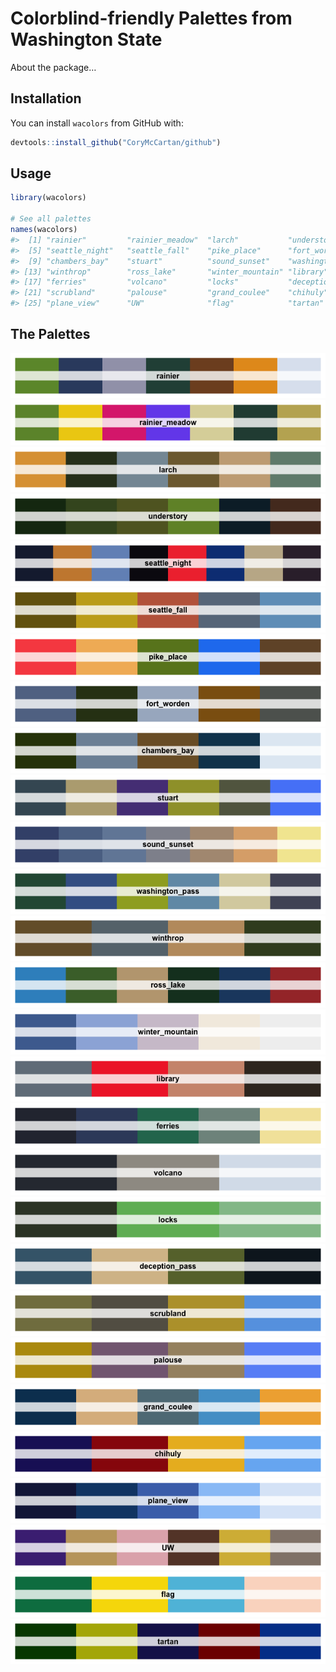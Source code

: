 
<!-- README.md is generated from README.Rmd. Please edit that file -->

# Colorblind-friendly Palettes from Washington State

<!-- badges: start -->
<!-- badges: end -->

About the package…

## Installation

<!-- You can install the released version of wacolors from [CRAN](https://CRAN.R-project.org) with: -->

You can install `wacolors` from GitHub with:

``` r
devtools::install_github("CoryMcCartan/github")
```

## Usage

``` r
library(wacolors)

# See all palettes
names(wacolors)
#>  [1] "rainier"         "rainier_meadow"  "larch"           "understory"     
#>  [5] "seattle_night"   "seattle_fall"    "pike_place"      "fort_worden"    
#>  [9] "chambers_bay"    "stuart"          "sound_sunset"    "washington_pass"
#> [13] "winthrop"        "ross_lake"       "winter_mountain" "library"        
#> [17] "ferries"         "volcano"         "locks"           "deception_pass" 
#> [21] "scrubland"       "palouse"         "grand_coulee"    "chihuly"        
#> [25] "plane_view"      "UW"              "flag"            "tartan"
```

## The Palettes

![](man/figures/README-palettes-1.png)<!-- -->![](man/figures/README-palettes-2.png)<!-- -->![](man/figures/README-palettes-3.png)<!-- -->![](man/figures/README-palettes-4.png)<!-- -->![](man/figures/README-palettes-5.png)<!-- -->![](man/figures/README-palettes-6.png)<!-- -->![](man/figures/README-palettes-7.png)<!-- -->![](man/figures/README-palettes-8.png)<!-- -->![](man/figures/README-palettes-9.png)<!-- -->![](man/figures/README-palettes-10.png)<!-- -->![](man/figures/README-palettes-11.png)<!-- -->![](man/figures/README-palettes-12.png)<!-- -->![](man/figures/README-palettes-13.png)<!-- -->![](man/figures/README-palettes-14.png)<!-- -->![](man/figures/README-palettes-15.png)<!-- -->![](man/figures/README-palettes-16.png)<!-- -->![](man/figures/README-palettes-17.png)<!-- -->![](man/figures/README-palettes-18.png)<!-- -->![](man/figures/README-palettes-19.png)<!-- -->![](man/figures/README-palettes-20.png)<!-- -->![](man/figures/README-palettes-21.png)<!-- -->![](man/figures/README-palettes-22.png)<!-- -->![](man/figures/README-palettes-23.png)<!-- -->![](man/figures/README-palettes-24.png)<!-- -->![](man/figures/README-palettes-25.png)<!-- -->![](man/figures/README-palettes-26.png)<!-- -->![](man/figures/README-palettes-27.png)<!-- -->![](man/figures/README-palettes-28.png)<!-- -->

